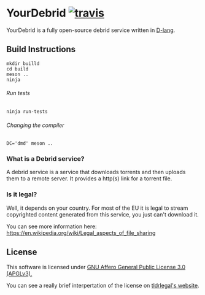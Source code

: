 # YourDebrid [![travis](https://travis-ci.org/FFY00/yourdebrid.svg?branch=master)](https://travis-ci.org/FFY00/yourdebrid)

YourDebrid is a fully open-source debrid service written in [D-lang](https://dlang.org/).


## Build Instructions

```
mkdir builld
cd build
meson ..
ninja
```

###### Run tests
```
ninja run-tests
```

###### Changing the compiler
```
DC='dmd' meson ..
```


### What is a Debrid service?

A debrid service is a service that downloads torrents and then uploads them to a remote server. It provides a http(s) link for a torrent file.


### Is it legal?

Well, it depends on your country.
For most of the EU it is legal to stream copyrighted content generated from this service, you just can't download it.

You can see more information here: https://en.wikipedia.org/wiki/Legal_aspects_of_file_sharing


## License

This software is licensed under [GNU Affero General Public License 3.0 (APGLv3).](https://www.gnu.org/licenses/agpl-3.0.en.html)

You can see a really brief interpertation of the license on [tldrlegal's website](https://tldrlegal.com/license/gnu-affero-general-public-license-v3-%28agpl-3.0%29).
